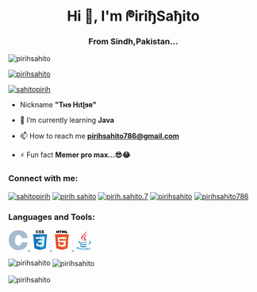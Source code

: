 <h1 align="center">Hi 👋, I'm ᖘiriђSaђito</h1>
<h3 align="center">From Sindh,Pakistan...</h3>

<p align="left"> <img src="https://komarev.com/ghpvc/?username=pirihsahito&label=Profile%20views&color=0e75b6&style=flat" alt="pirihsahito" /> </p>

<p align="left"> <a href="https://github.com/ryo-ma/github-profile-trophy"><img src="https://github-profile-trophy.vercel.app/?username=pirihsahito" alt="pirihsahito" /></a> </p>

<p align="left"> <a href="https://twitter.com/sahitopirih" target="blank"><img src="https://img.shields.io/twitter/follow/sahitopirih?logo=twitter&style=for-the-badge" alt="sahitopirih" /></a> </p>

- Nickname **"Tʜɘ Hɩtɭɘʀ"**

- 🌱 I’m currently learning **Java**

- 📫 How to reach me **pirihsahito786@gmail.com**

- ⚡ Fun fact **Memer pro max...😎😂**

<h3 align="left">Connect with me:</h3>
<p align="left">
<a href="https://twitter.com/sahitopirih" target="blank"><img align="center" src="https://cdn.jsdelivr.net/npm/simple-icons@3.0.1/icons/twitter.svg" alt="sahitopirih" height="30" width="40" /></a>
<a href="https://linkedin.com/in/pirih sahito" target="blank"><img align="center" src="https://cdn.jsdelivr.net/npm/simple-icons@3.0.1/icons/linkedin.svg" alt="pirih sahito" height="30" width="40" /></a>
<a href="https://fb.com/pirih.sahito.7" target="blank"><img align="center" src="https://cdn.jsdelivr.net/npm/simple-icons@3.0.1/icons/facebook.svg" alt="pirih.sahito.7" height="30" width="40" /></a>
<a href="https://instagram.com/pirihsahito" target="blank"><img align="center" src="https://cdn.jsdelivr.net/npm/simple-icons@3.0.1/icons/instagram.svg" alt="pirihsahito" height="30" width="40" /></a>
<a href="https://medium.com/pirihsahito786" target="blank"><img align="center" src="https://cdn.jsdelivr.net/npm/simple-icons@3.0.1/icons/medium.svg" alt="pirihsahito786" height="30" width="40" /></a>
</p>

<h3 align="left">Languages and Tools:</h3>
<p align="left"> <a href="https://www.cprogramming.com/" target="_blank"> <img src="https://raw.githubusercontent.com/devicons/devicon/master/icons/c/c-original.svg" alt="c" width="40" height="40"/> </a> <a href="https://www.w3schools.com/css/" target="_blank"> <img src="https://raw.githubusercontent.com/devicons/devicon/master/icons/css3/css3-original-wordmark.svg" alt="css3" width="40" height="40"/> </a> <a href="https://www.w3.org/html/" target="_blank"> <img src="https://raw.githubusercontent.com/devicons/devicon/master/icons/html5/html5-original-wordmark.svg" alt="html5" width="40" height="40"/> </a> <a href="https://www.java.com" target="_blank"> <img src="https://raw.githubusercontent.com/devicons/devicon/master/icons/java/java-original.svg" alt="java" width="40" height="40"/> </a> </p>

<p><img align="left" src="https://github-readme-stats.vercel.app/api/top-langs?username=pirihsahito&show_icons=true&locale=en&layout=compact" alt="pirihsahito" /></p>

<p>&nbsp;<img align="center" src="https://github-readme-stats.vercel.app/api?username=pirihsahito&show_icons=true&locale=en" alt="pirihsahito" /></p>

<p><img align="center" src="https://github-readme-streak-stats.herokuapp.com/?user=pirihsahito&" alt="pirihsahito" /></p>
